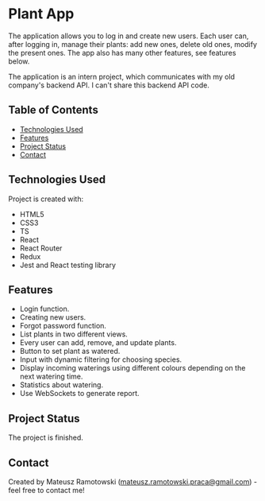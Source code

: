 # Plant App

The application allows you to log in and create new users. Each user can, after logging in, manage their plants: add new ones, delete old ones, modify the present ones. The app also has many other features, see features below.

The application is an intern project, which communicates with my old company's backend API. I can't share this backend API code.

## Table of Contents

- [Technologies Used](#technologies-used)
- [Features](#features)
- [Project Status](#project-status)
- [Contact](#contact)

## Technologies Used

Project is created with:

- HTML5
- CSS3
- TS
- React
- React Router
- Redux
- Jest and React testing library

## Features

- Login function.
- Creating new users.
- Forgot password function.
- List plants in two different views.
- Every user can add, remove, and update plants.
- Button to set plant as watered.
- Input with dynamic filtering for choosing species.
- Display incoming waterings using different colours depending on the next watering time.
- Statistics about watering.
- Use WebSockets to generate report.

## Project Status

The project is finished.

## Contact

Created by Mateusz Ramotowski (mateusz.ramotowski.praca@gmail.com) - feel free to contact me!
